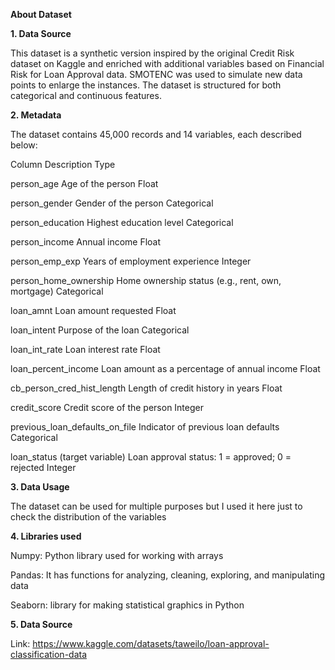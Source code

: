 **About Dataset**

**1. Data Source**

This dataset is a synthetic version inspired by the original Credit Risk dataset on Kaggle and enriched with additional variables based on Financial Risk for Loan Approval data. SMOTENC was used to simulate new data points to enlarge the instances. The dataset is structured for both categorical and continuous features.

**2. Metadata**

The dataset contains 45,000 records and 14 variables, each described below:

Column	Description	Type

person_age	Age of the person	Float

person_gender	Gender of the person	Categorical

person_education	Highest education level	Categorical

person_income	Annual income	Float

person_emp_exp	Years of employment experience	Integer

person_home_ownership	Home ownership status (e.g., rent, own, mortgage)	Categorical

loan_amnt	Loan amount requested	Float

loan_intent	Purpose of the loan	Categorical

loan_int_rate	Loan interest rate	Float

loan_percent_income	Loan amount as a percentage of annual income	Float

cb_person_cred_hist_length	Length of credit history in years	Float

credit_score	Credit score of the person	Integer

previous_loan_defaults_on_file	Indicator of previous loan defaults	Categorical

loan_status (target variable)	Loan approval status: 1 = approved; 0 = rejected	Integer


**3. Data Usage**

The dataset can be used for multiple purposes but I used it here just to check the distribution of the variables


**4. Libraries used**

Numpy: Python library used for working with arrays

Pandas: It has functions for analyzing, cleaning, exploring, and manipulating data

Seaborn: library for making statistical graphics in Python

**5. Data Source**

Link: https://www.kaggle.com/datasets/taweilo/loan-approval-classification-data

